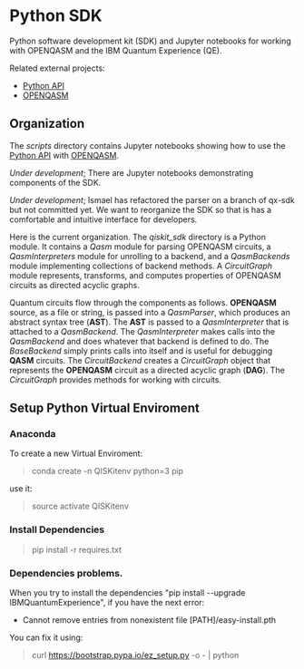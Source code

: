 # Python SDK

Python software development kit (SDK) and Jupyter notebooks for working with
OPENQASM and the IBM Quantum Experience (QE).

Related external projects:

- [Python API](https://github.com/IBM/qiskit-api-py)
- [OPENQASM](https://github.com/IBM/qiskit-openqasm)

## Organization

The *scripts* directory contains Jupyter notebooks showing how to use the
[Python API](https://github.com/IBM/qiskit-api-py) with [OPENQASM](https://github.com/IBM/qiskit-openqasm).

*Under development*; There are Jupyter notebooks demonstrating components of
the SDK.

*Under development*; Ismael has refactored the parser on a branch of qx-sdk
but not committed yet. We want to reorganize the SDK so that is has a
comfortable and intuitive interface for developers.

Here is the current organization. The *qiskit_sdk* directory is a Python
module. It contains a *Qasm* module for parsing OPENQASM circuits,
a *QasmInterpreters* module for unrolling to a backend, and a *QasmBackends*
module implementing collections of backend methods. A *CircuitGraph* module
represents, transforms, and computes properties of OPENQASM circuits as
directed acyclic graphs.

Quantum circuits flow through the components as follows. **OPENQASM** source,
as a file or string, is passed into a *QasmParser*, which produces an abstract
syntax tree (**AST**). The **AST** is passed to a *QasmInterpreter* that is
attached to a *QasmBackend*. The *QasmInterpreter* makes calls into the
*QasmBackend* and does whatever that backend is defined to do. The
*BaseBackend* simply prints calls into itself and is useful for debugging
**QASM** circuits. The *CircuitBackend* creates a *CircuitGraph* object that
represents the **OPENQASM** circuit as a directed acyclic graph (**DAG**). The *CircuitGraph* provides methods for working with circuits.

## Setup Python Virtual Enviroment

### Anaconda
To create a new Virtual Enviroment:
> conda create -n QISKitenv python=3 pip

use it:

> source activate QISKitenv

### Install Dependencies

> pip install -r requires.txt

### Dependencies problems.

When you try to install the dependencies "pip install --upgrade IBMQuantumExperience", if you have the next error:

* Cannot remove entries from nonexistent file [PATH]/easy-install.pth

You can fix it using:

> curl https://bootstrap.pypa.io/ez_setup.py -o - | python
